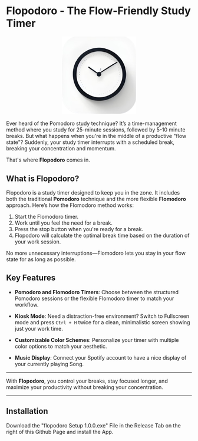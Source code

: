 # Flopodoro - The Flow-Friendly Study Timer


<p align="center">
  <img src="build/icon.png" alt="Flopodoro Logo" width="200">
</p>

Ever heard of the Pomodoro study technique? It’s a time-management method where you study for 25-minute sessions, followed by 5-10 minute breaks. But what happens when you're in the middle of a productive "flow state"? Suddenly, your study timer interrupts with a scheduled break, breaking your concentration and momentum. 

That's where **Flopodoro** comes in.

## What is Flopodoro?

Flopodoro is a study timer designed to keep you in the zone. It includes both the traditional **Pomodoro** technique and the more flexible **Flomodoro** approach. Here’s how the Flomodoro method works:

1. Start the Flomodoro timer.
2. Work until you feel the need for a break.
3. Press the stop button when you're ready for a break.
4. Flopodoro will calculate the optimal break time based on the duration of your work session.

No more unnecessary interruptions—Flomodoro lets you stay in your flow state for as long as possible.

## Key Features

- **Pomodoro and Flomodoro Timers**: Choose between the structured Pomodoro sessions or the flexible Flomodoro timer to match your workflow.
  
- **Kiosk Mode**: Need a distraction-free environment? Switch to Fullscreen mode and press `Ctrl + H` twice for a clean, minimalistic screen showing just your work time.
  
- **Customizable Color Schemes**: Personalize your timer with multiple color options to match your aesthetic.

- **Music Display**: Connect your Spotify account to have a nice display of your currently playing Song.

---

With **Flopodoro**, you control your breaks, stay focused longer, and maximize your productivity without breaking your concentration.

---

## Installation

Download the "flopodoro Setup 1.0.0.exe" File in the Release Tab on the right of this Github Page and install the App.
